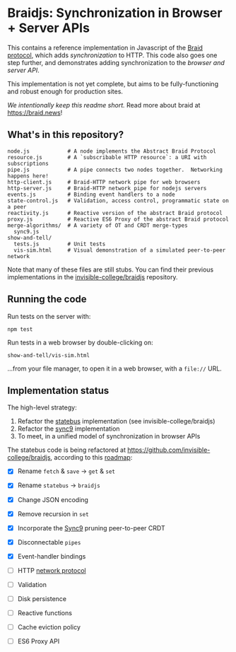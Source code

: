 # Braidjs: Synchronization in Browser + Server APIs

This contains a reference implementation in Javascript of the
[Braid protocol](https://github.com/braid-work/ietf-braid-draft), which adds
*synchronization* to HTTP.  This code also goes one step further, and
demonstrates adding synchronization to the *browser and server API*.

This implementation is not yet complete, but aims to be fully-functioning and
robust enough for production sites.

*We intentionally keep this readme short.* Read more about braid at https://braid.news!

## What's in this repository?

```
node.js            # A node implements the Abstract Braid Protocol
resource.js        # A `subscribable HTTP resource`: a URI with subscriptions
pipe.js            # A pipe connects two nodes together.  Networking happens here!
http-client.js     # Braid-HTTP network pipe for web browsers
http-server.js     # Braid-HTTP network pipe for nodejs servers
events.js          # Binding event handlers to a node
state-control.js   # Validation, access control, programmatic state on a peer
reactivity.js      # Reactive version of the abstract Braid protocol
proxy.js           # Reactive ES6 Proxy of the abstract Braid protocol
merge-algorithms/  # A variety of OT and CRDT merge-types
  sync9.js
show-and-tell/
  tests.js         # Unit tests
  vis-sim.html     # Visual demonstration of a simulated peer-to-peer network
```

Note that many of these files are still stubs.  You can find their previous
implementations in the
[invisible-college/braidjs](https://github.com/invisible-college/braidjs)
repository.

## Running the code

Run tests on the server with:

```
npm test
```

Run tests in a web browser by double-clicking on:

```
show-and-tell/vis-sim.html
```

...from your file manager, to open it in a web browser, with a `file://` URL.

## Implementation status

The high-level strategy:

1. Refactor the [statebus](https://stateb.us) implementation (see invisible-college/braidjs)
2. Refactor the [sync9](https://braid.news/sync9) implementation
3. To meet, in a unified model of synchronization in browser APIs

The statebus code is being refactored at
https://github.com/invisible-college/braidjs, according to this
[roadmap](https://braid.news/roadmap):

- [x] Rename `fetch` & `save` -> `get` & `set`
- [x] Rename `statebus` -> `braidjs`
- [x] Change JSON encoding
- [x] Remove recursion in `set`
- [x] Incorporate the [Sync9](https://braid.news/sync9/performance) pruning peer-to-peer CRDT
- [x] Disconnectable `pipes`
- [x] Event-handler bindings
- [ ] HTTP [network protocol](https://github.com/braid-work/braid-spec)
- [ ] Validation
- [ ] Disk persistence
- [ ] Reactive functions
- [ ] Cache eviction policy
- [ ] ES6 Proxy API

